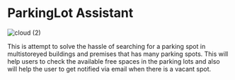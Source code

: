 # ParkingLot Assistant

![cloud (2)](https://user-images.githubusercontent.com/45854686/236359000-7f2b91e8-d25b-4721-849f-868aa4827afa.jpg)

This is attempt to solve the hassle of searching for a parking spot in multistoreyed buildings and premises that has many parking spots. This will help users to check the available free spaces in the parking lots and also will help the user to get notified via email when there is a vacant spot.

